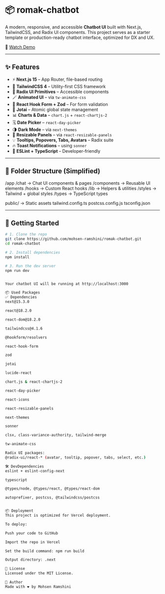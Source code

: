 # 📦 romak-chatbot

A modern, responsive, and accessible **Chatbot UI** built with Next.js, TailwindCSS, and Radix UI components. This project serves as a starter template or production-ready chatbot interface, optimized for DX and UX.

🎥 [Watch Demo](https://romak-chatbot.vercel.app/demo.mp4)



---

## ✨ Features

- ⚡ **Next.js 15** – App Router, file-based routing  
- 🎨 **TailwindCSS 4** – Utility-first CSS framework  
- 🧩 **Radix UI Primitives** – Accessible components  
- 🪄 **Animated UI** – via `tw-animate-css`  
- 🧠 **React Hook Form + Zod** – For form validation  
- 🧬 **Jotai** – Atomic global state management  
- 📊 **Charts & Data** – `chart.js` + `react-chartjs-2`  
- 🗓️ **Date Picker** – `react-day-picker`  
- 🌗 **Dark Mode** – via `next-themes`  
- 🧰 **Resizable Panels** – via `react-resizable-panels`  
- 💡 **Tooltips, Popovers, Tabs, Avatars** – Radix suite  
- 🔥 **Toast Notifications** – using `sonner`  
- 🔧 **ESLint + TypeScript** – Developer-friendly  

---

## 📁 Folder Structure (Simplified)

/app
/chat → Chat UI components & pages
/components → Reusable UI elements
/hooks → Custom React hooks
/lib → Helpers & utilities
/styles → Tailwind + global styles
/types → TypeScript types

public/ → Static assets
tailwind.config.ts
postcss.config.js
tsconfig.json



---

## 🚀 Getting Started

```bash
# 1. Clone the repo
git clone https://github.com/mohsen-ramshini/romak-chatbot.git
cd romak-chatbot

# 2. Install dependencies
npm install

# 3. Run the dev server
npm run dev


Your chatbot UI will be running at http://localhost:3000

📦 Used Packages
✅ Dependencies
next@15.3.0

react@18.2.0

react-dom@18.2.0

tailwindcss@4.1.6

@hookform/resolvers

react-hook-form

zod

jotai

lucide-react

chart.js & react-chartjs-2

react-day-picker

react-icons

react-resizable-panels

next-themes

sonner

clsx, class-variance-authority, tailwind-merge

tw-animate-css

Radix UI packages:
@radix-ui/react-* (avatar, tooltip, popover, tabs, select, etc.)

🛠 DevDependencies
eslint + eslint-config-next

typescript

@types/node, @types/react, @types/react-dom

autoprefixer, postcss, @tailwindcss/postcss


📦 Deployment
This project is optimized for Vercel deployment.

To deploy:

Push your code to GitHub

Import the repo in Vercel

Set the build command: npm run build

Output directory: .next

🧾 License
Licensed under the MIT License.

🙌 Author
Made with ❤️ by Mohsen Ramshini

